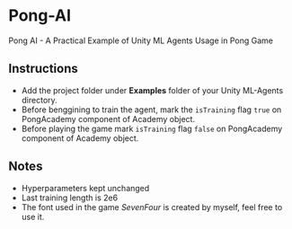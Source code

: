 # Pong-AI
Pong AI - A Practical Example of Unity ML Agents Usage in Pong Game

## Instructions
- Add the project folder under __Examples__ folder of your Unity ML-Agents directory.
- Before benggining to train the agent, mark the `isTraining` flag `true` on PongAcademy component of Academy object.
- Before playing the game mark `isTraining` flag `false` on PongAcademy component of Academy object.

## Notes
- Hyperparameters kept unchanged
- Last training length is 2e6
- The font used in the game *SevenFour* is created by myself, feel free to use it.
